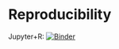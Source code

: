 # Reproducibility

Jupyter+R: [![Binder](https://mybinder.org/badge.svg)](https://mybinder.org/v2/gh/amabdallah/Reproducibility_Notebooks/master?filepath=01_article_analysis.ipynb)
